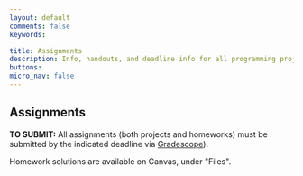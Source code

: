 ```yaml
---
layout: default
comments: false
keywords:

title: Assignments
description: Info, handouts, and deadline info for all programming projects and homeworks in the course.
buttons:
micro_nav: false
---
```


## Assignments

**TO SUBMIT:** All assignments (both projects and homeworks) must be submitted by the indicated deadline via [Gradescope](https://www.gradescope.com/courses/1099007)).

Homework solutions are available on Canvas, under "Files".

<div id="myskedj"></div>

<link href="https://unpkg.com/skedj@4.1.0/build/bootstrap-table.css" rel="stylesheet">
<script type="text/javascript" src="https://unpkg.com/skedj@4.1.0/build/skedj.js"></script>
<script type="text/javascript">
var url = "https://heather-cors.herokuapp.com/https://docs.google.com/spreadsheets/d/e/2PACX-1vTxUwDBefwrE6YV8d3tsncl70d9qZqwChwDdN9UeDs8HDhbQzWvtXqZ5v913wq8MQ/pub?gid=118115803&single=true&output=csv";

Skedj(url, "myskedj", {});
</script>
